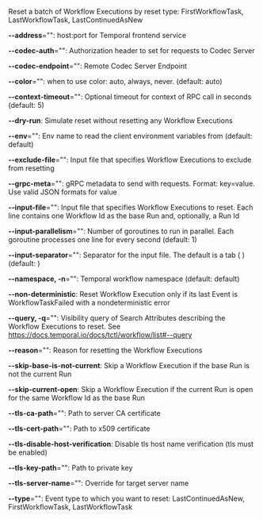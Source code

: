 
Reset a batch of Workflow Executions by reset type: FirstWorkflowTask, LastWorkflowTask, LastContinuedAsNew

**--address**="": host:port for Temporal frontend service

**--codec-auth**="": Authorization header to set for requests to Codec Server

**--codec-endpoint**="": Remote Codec Server Endpoint

**--color**="": when to use color: auto, always, never. (default: auto)

**--context-timeout**="": Optional timeout for context of RPC call in seconds (default: 5)

**--dry-run**: Simulate reset without resetting any Workflow Executions

**--env**="": Env name to read the client environment variables from (default: default)

**--exclude-file**="": Input file that specifies Workflow Executions to exclude from resetting

**--grpc-meta**="": gRPC metadata to send with requests. Format: key=value. Use valid JSON formats for value

**--input-file**="": Input file that specifies Workflow Executions to reset. Each line contains one Workflow Id as the base Run and, optionally, a Run Id

**--input-parallelism**="": Number of goroutines to run in parallel. Each goroutine processes one line for every second (default: 1)

**--input-separator**="": Separator for the input file. The default is a tab (	) (default: 	)

**--namespace, -n**="": Temporal workflow namespace (default: default)

**--non-deterministic**: Reset Workflow Execution only if its last Event is WorkflowTaskFailed with a nondeterministic error

**--query, -q**="": Visibility query of Search Attributes describing the Workflow Executions to reset. See https://docs.temporal.io/docs/tctl/workflow/list#--query

**--reason**="": Reason for resetting the Workflow Executions

**--skip-base-is-not-current**: Skip a Workflow Execution if the base Run is not the current Run

**--skip-current-open**: Skip a Workflow Execution if the current Run is open for the same Workflow Id as the base Run

**--tls-ca-path**="": Path to server CA certificate

**--tls-cert-path**="": Path to x509 certificate

**--tls-disable-host-verification**: Disable tls host name verification (tls must be enabled)

**--tls-key-path**="": Path to private key

**--tls-server-name**="": Override for target server name

**--type**="": Event type to which you want to reset: LastContinuedAsNew, FirstWorkflowTask, LastWorkflowTask

